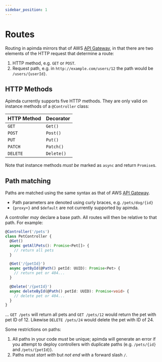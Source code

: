 ```yaml
---
sidebar_position: 1
---
```


# Routes

Routing in apimda mirrors that of AWS [API Gateway](https://docs.aws.amazon.com/apigateway/latest/developerguide/http-api-develop-routes.html), in that there are two elements of the HTTP request that determine a route:

1. HTTP method, e.g. `GET` or `POST`.
2. Request path, e.g. in `http://example.com/users/12` the path would be `/users/{userId}`.

## HTTP Methods

Apimda currently supports five HTTP methods. They are only valid on instance methods of a `@Controller` class:

| HTTP Method | Decorator  |
| ----------- | ---------- |
| `GET`       | `Get()`    |
| `POST`      | `Post()`   |
| `PUT`       | `Put()`    |
| `PATCH`     | `Patch()`  |
| `DELETE`    | `Delete()` |

Note that instance methods _must be_ marked as `async` and return `Promise`s.

## Path matching

Paths are matched using the same syntax as that of AWS [API Gateway](https://docs.aws.amazon.com/apigateway/latest/developerguide/http-api-develop-routes.html).

- Path parameters are denoted using curly braces, e.g. `/pets/dog/{id}`
- `{proxy+}` and `$default` are not currently supported by apimda.

A controller _may_ declare a base path. All routes will then be relative to that path. For example:

```typescript
@Controller('/pets')
class PetController {
  @Get()
  async getAllPets(): Promise<Pet[]> {
    // return all pets
  }

  @Get('/{petId}')
  async getById(@Path() petId: UUID): Promise<Pet> {
    // return pet or 404...
  }

  @Delete('/{petId}')
  async deleteById(@Path() petId: UUID): Promise<void> {
    // delete pet or 404...
  }
}
```

... `GET /pets` will return all pets and `GET /pets/12` would return the pet with pet ID of 12. Likewise `DELETE /pets/24` would delete the pet with ID of 24.

Some restrictions on paths:

1. All paths in your code _must_ be unique; apimda will generate an error if you attempt to deploy controllers with duplicate paths (e.g. `/pets/{id}` and `/pets/{petId}`).
2. Paths must _start with_ but _not end with_ a forward slash `/`.
